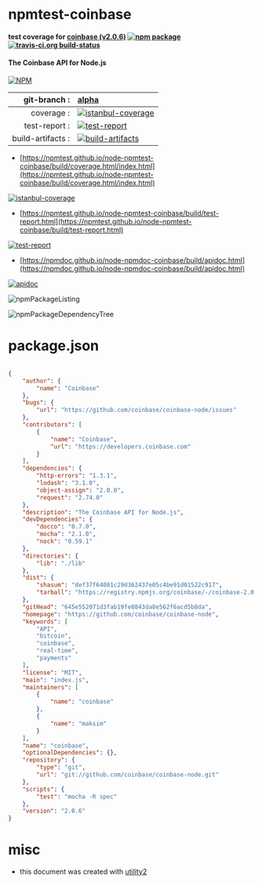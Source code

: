 # npmtest-coinbase

#### test coverage for  [coinbase (v2.0.6)](https://github.com/coinbase/coinbase-node)  [![npm package](https://img.shields.io/npm/v/npmtest-coinbase.svg?style=flat-square)](https://www.npmjs.org/package/npmtest-coinbase) [![travis-ci.org build-status](https://api.travis-ci.org/npmtest/node-npmtest-coinbase.svg)](https://travis-ci.org/npmtest/node-npmtest-coinbase)

#### The Coinbase API for Node.js

[![NPM](https://nodei.co/npm/coinbase.png?downloads=true&downloadRank=true&stars=true)](https://www.npmjs.com/package/coinbase)

| git-branch : | [alpha](https://github.com/npmtest/node-npmtest-coinbase/tree/alpha)|
|--:|:--|
| coverage : | [![istanbul-coverage](https://npmtest.github.io/node-npmtest-coinbase/build/coverage.badge.svg)](https://npmtest.github.io/node-npmtest-coinbase/build/coverage.html/index.html)|
| test-report : | [![test-report](https://npmtest.github.io/node-npmtest-coinbase/build/test-report.badge.svg)](https://npmtest.github.io/node-npmtest-coinbase/build/test-report.html)|
| build-artifacts : | [![build-artifacts](https://npmtest.github.io/node-npmtest-coinbase/glyphicons_144_folder_open.png)](https://github.com/npmtest/node-npmtest-coinbase/tree/gh-pages/build)|

- [https://npmtest.github.io/node-npmtest-coinbase/build/coverage.html/index.html](https://npmtest.github.io/node-npmtest-coinbase/build/coverage.html/index.html)

[![istanbul-coverage](https://npmtest.github.io/node-npmtest-coinbase/build/screenCapture.buildCi.browser.%252Ftmp%252Fbuild%252Fcoverage.lib.html.png)](https://npmtest.github.io/node-npmtest-coinbase/build/coverage.html/index.html)

- [https://npmtest.github.io/node-npmtest-coinbase/build/test-report.html](https://npmtest.github.io/node-npmtest-coinbase/build/test-report.html)

[![test-report](https://npmtest.github.io/node-npmtest-coinbase/build/screenCapture.buildCi.browser.%252Ftmp%252Fbuild%252Ftest-report.html.png)](https://npmtest.github.io/node-npmtest-coinbase/build/test-report.html)

- [https://npmdoc.github.io/node-npmdoc-coinbase/build/apidoc.html](https://npmdoc.github.io/node-npmdoc-coinbase/build/apidoc.html)

[![apidoc](https://npmdoc.github.io/node-npmdoc-coinbase/build/screenCapture.buildCi.browser.%252Ftmp%252Fbuild%252Fapidoc.html.png)](https://npmdoc.github.io/node-npmdoc-coinbase/build/apidoc.html)

![npmPackageListing](https://npmtest.github.io/node-npmtest-coinbase/build/screenCapture.npmPackageListing.svg)

![npmPackageDependencyTree](https://npmtest.github.io/node-npmtest-coinbase/build/screenCapture.npmPackageDependencyTree.svg)



# package.json

```json

{
    "author": {
        "name": "Coinbase"
    },
    "bugs": {
        "url": "https://github.com/coinbase/coinbase-node/issues"
    },
    "contributors": [
        {
            "name": "Coinbase",
            "url": "https://developers.coinbase.com"
        }
    ],
    "dependencies": {
        "http-errors": "1.3.1",
        "lodash": "3.1.0",
        "object-assign": "2.0.0",
        "request": "2.74.0"
    },
    "description": "The Coinbase API for Node.js",
    "devDependencies": {
        "docco": "0.7.0",
        "mocha": "2.1.0",
        "nock": "0.59.1"
    },
    "directories": {
        "lib": "./lib"
    },
    "dist": {
        "shasum": "def37f64081c29d362437e05c4be91d01522c917",
        "tarball": "https://registry.npmjs.org/coinbase/-/coinbase-2.0.6.tgz"
    },
    "gitHead": "645e552071d3fab19fe8843da8e562f6acd5b8da",
    "homepage": "https://github.com/coinbase/coinbase-node",
    "keywords": [
        "API",
        "bitcoin",
        "coinbase",
        "real-time",
        "payments"
    ],
    "license": "MIT",
    "main": "index.js",
    "maintainers": [
        {
            "name": "coinbase"
        },
        {
            "name": "maksim"
        }
    ],
    "name": "coinbase",
    "optionalDependencies": {},
    "repository": {
        "type": "git",
        "url": "git://github.com/coinbase/coinbase-node.git"
    },
    "scripts": {
        "test": "mocha -R spec"
    },
    "version": "2.0.6"
}
```



# misc
- this document was created with [utility2](https://github.com/kaizhu256/node-utility2)
